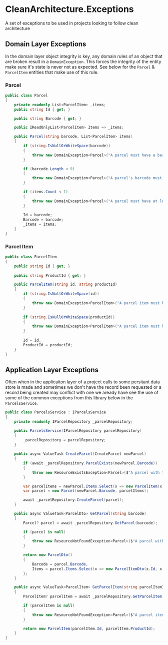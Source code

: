 # CleanArchitecture.Exceptions
A set of exceptions to be used in projects looking to follow clean architecture

## Domain Layer Exceptions

In the domain layer object integrity is key, any domain rules of an object that are broken result in a `DomainException`. This forces the integrity of the entity make sure it's state is never not as expected. See below for the `Parcel` & `ParcelItem` entities that make use of this rule.

### Parcel

```csharp
public class Parcel
{
    private readonly List<ParcelItem> _items;
    public string Id { get; }

    public string Barcode { get; }

    public IReadOnlyList<ParcelItem> Items => _items;

    public Parcel(string barcode, List<ParcelItem> items)
    {
        if (string.IsNullOrWhiteSpace(barcode))
        {
            throw new DomainException<Parcel>("A parcel must have a barcode");
        }

        if (barcode.Length < 9)
        {
            throw new DomainException<Parcel>("A parcel's barcode must be at least 9 characters");
        }

        if (items.Count < 1)
        {
            throw new DomainException<Parcel>("A parcel must have at least one item");
        }
        
        Id = barcode;
        Barcode = barcode;
        _items = items;
    }
}
```


### Parcel Item

```csharp
public class ParcelItem
{
    public string Id { get; }
    
    public string ProductId { get; }

    public ParcelItem(string id, string productId)
    {
        if (string.IsNullOrWhiteSpace(id))
        {
            throw new DomainException<ParcelItem>("A parcel item must have an id");
        }
        
        if (string.IsNullOrWhiteSpace(productId))
        {
            throw new DomainException<ParcelItem>("A parcel item must have a product id");
        }
        
        Id = id;
        ProductId = productId;
    }
}
```

## Application Layer Exceptions

Often when in the applicaiton layer of a project calls to some persitant data store is made and sometimes we don't have the record been requested or a record being created may conflict with one we aready have see the use of some of the common exceptions from this library below in the `ParcelsService`.

```csharp
public class ParcelsService : IParcelsService
{
    private readonly IParcelRepository _parcelRepository;

    public ParcelsService(IParcelRepository parcelRepository)
    {
        _parcelRepository = parcelRepository;
    }
    
    public async ValueTask CreateParcel(CreateParcel newParcel)
    {
        if (await _parcelRepository.ParcelExists(newParcel.Barcode))
        {
            throw new ResourceExistsException<Parcel>($"A parcel with the barcode {newParcel.Barcode} already exists");
        }

        var parcelItems = newParcel.Items.Select(x => new ParcelItem(x.Id, x.ProductId)).ToList();
        var parcel = new Parcel(newParcel.Barcode, parcelItems);

        await _parcelRepository.CreateParcel(parcel);
    }

    public async ValueTask<ParcelDto> GetParcel(string barcode)
    {
        Parcel? parcel = await _parcelRepository.GetParcel(barcode);

        if (parcel is null)
        {
            throw new ResourceNotFoundException<Parcel>($"A parcel with the barcode {barcode} does not exist");
        }

        return new ParcelDto()
        {
            Barcode = parcel.Barcode,
            Items = parcel.Items.Select(x => new ParcelItemDto(x.Id, x.ProductId))
        };
    }

    public async ValueTask<ParcelItem> GetParcelItem(string parcelItemId)
    {
        ParcelItem? parcelItem = await _parcelRepository.GetParcelItem(parcelItemId);

        if (parcelItem is null)
        {
            throw new ResourceNotFoundException<Parcel>($"A parcel item with the id {parcelItemId} does not exist");
        }

        return new ParcelItem(parcelItem.Id, parcelItem.ProductId);
    }
}
```
